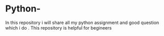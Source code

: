 # Python-
In this repository i will share all my python assignment and good question  which i do . This repository is helpful for begineers
